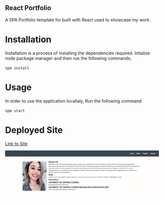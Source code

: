 ## React Portfolio
A SPA Portfolio template for built with React used to showcase my work.


# Installation
Installation is a process of installing the dependencies required. Intialize node package manager and then run the following commands;

`npm install`

# Usage
In order to use the application locallaly, Run the following command:

`npm start`

# Deployed Site
[Link to Site](https://react-portfolio-ivy.herokuapp.com/)

![Screenshot](./src/components/assets/screenshot.png)
